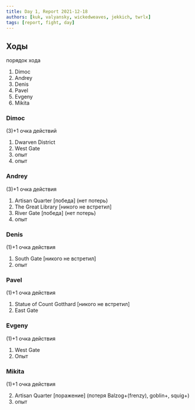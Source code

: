 ```yaml
---
title: Day 1, Report 2021-12-18
authors: [kuk, valyansky, wickedweaves, jekkich, twrlx]
tags: [report, fight, day]
---
```


## Ходы

порядок хода

1. Dimoc
2. Andrey
3. Denis
4. Pavel
5. Evgeny
6. Mikita

### Dimoc

(3)+1 очка действий

1. Dwarven District
2. West Gate
3. опыт
4. опыт

### Andrey

(3)+1 очка действия

1. Artisan Quarter [победа] (нет потерь)
2. The Great Library [никого не встретил]
3. River Gate [победа] (нет потерь)
4. опыт

### Denis

(1)+1 очка действия

1. South Gate [никого не встретил]
2. опыт

### Pavel

(1)+1 очка действия

1. Statue of Count Gotthard [никого не встретил]
2. East Gate

### Evgeny

(1)+1 очка действия

1. West Gate
2. Опыт

### Mikita

(1)+1 очка действия

2. Artisan Quarter [поражение] (потеря Balzog+(frenzy), goblin+, squig+)
3. опыт